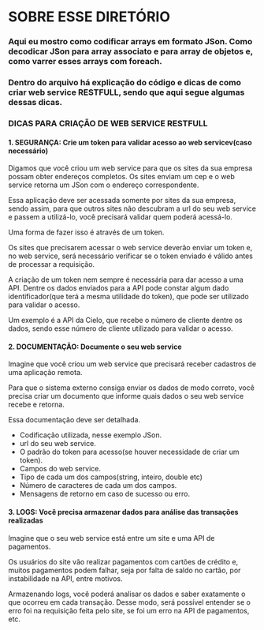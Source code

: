 SOBRE ESSE DIRETÓRIO
====================

### Aqui eu mostro como codificar arrays em formato JSon. Como decodicar JSon para array associato e para array de objetos e, como varrer esses arrays com foreach.

### Dentro do arquivo há explicação do código e dicas de como criar web service RESTFULL, sendo que aqui segue algumas dessas dicas.

### DICAS PARA CRIAÇÃO DE WEB SERVICE RESTFULL

#### 1. SEGURANÇA: Crie um token para validar acesso ao web servicev(caso necessário)
  Digamos que você criou um web service para que os sites da sua empresa possam obter endereços completos. Os sites enviam um cep e o web service retorna um JSon com o endereço correspondente.

  Essa aplicação deve ser acessada somente por sites da sua empresa, sendo assim, para que outros sites não descubram a url do seu web service e passem a utilizá-lo, você precisará validar quem poderá acessá-lo. 

  Uma forma de fazer isso é através de um token.

  Os sites que precisarem acessar o web service deverão enviar um token e, no web service, será necessário verificar se o token enviado é válido antes de processar a requisição.

  A criação de um token nem sempre é necessária para dar acesso a uma API. Dentre os dados enviados para a API pode constar algum dado identificador(que terá a mesma utilidade do token), que pode ser utilizado para validar o acesso.

  Um exemplo é a API da Cielo, que recebe o número de cliente dentre os dados, sendo esse número de cliente utilizado para validar o acesso.

#### 2. DOCUMENTAÇÃO: Documente o seu web service
  Imagine que você criou um web service que precisará receber cadastros de uma aplicação remota.

  Para que o sistema externo consiga enviar os dados de modo correto, você precisa criar um documento que informe quais dados o seu web service recebe e retorna.
  
  Essa documentação deve ser detalhada. 
  - Codificação utilizada, nesse exemplo JSon.
  - url do seu web service.
  - O padrão do token para acesso(se houver necessidade de criar um token). 
  - Campos do web service.
  - Tipo de cada um dos campos(string, inteiro, double etc)
  - Número de caracteres de cada um dos campos.
  - Mensagens de retorno em caso de sucesso ou erro. 

#### 3. LOGS: Você precisa armazenar dados para análise das transações realizadas
  Imagine que o seu web service está entre um site e uma API de pagamentos.

  Os usuários do site vão realizar pagamentos com cartões de crédito e, muitos pagamentos podem falhar, seja por falta de saldo no cartão, por instabilidade na API, entre motivos.
  
  Armazenando logs, você poderá analisar os dados e saber exatamente o que ocorreu em cada transação. Desse modo, será possível entender se o erro foi na requisição feita pelo site, se foi um erro na API de pagamentos, etc.


